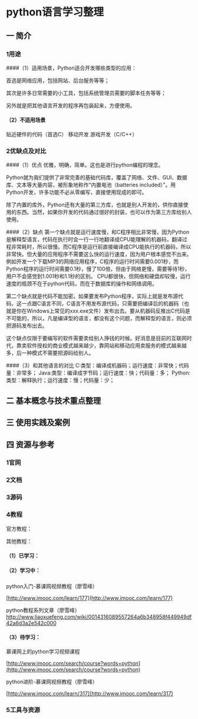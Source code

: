 # python语言学习整理

## 一 简介


### 1用途
####（1）适用场景，Python适合开发哪些类型的应用：

首选是网络应用，包括网站、后台服务等等；

其次是许多日常需要的小工具，包括系统管理员需要的脚本任务等等；

另外就是把其他语言开发的程序再包装起来，方便使用。

#### （2）不适用场景
贴近硬件的代码（首选C）
移动开发
游戏开发（C/C++）


### 2优缺点及对比

####（1）优点
优雅，明确，简单。这也是进行python编程的理念。

Python就为我们提供了非常完善的基础代码库，覆盖了网络、文件、GUI、数据库、文本等大量内容，被形象地称作“内置电池（batteries included）”。用Python开发，许多功能不必从零编写，直接使用现成的即可。

除了内置的库外，Python还有大量的第三方库，也就是别人开发的，供你直接使用的东西。当然，如果你开发的代码通过很好的封装，也可以作为第三方库给别人使用。

####（2）缺点
第一个缺点就是运行速度慢，和C程序相比非常慢，因为Python是解释型语言，代码在执行时会一行一行地翻译成CPU能理解的机器码，翻译过程非常耗时，所以很慢。而C程序是运行前直接编译成CPU能执行的机器码，所以非常快。但大量的应用程序不需要这么快的运行速度，因为用户根本感觉不出来。例如开发一个下载MP3的网络应用程序，C程序的运行时间需要0.001秒，而Python程序的运行时间需要0.1秒，慢了100倍，但由于网络更慢，需要等待1秒，用户不会感觉到1.001秒和1.1秒的区别。
CPU都很快，但网络和硬盘却较慢，运行速度的瓶颈不在于python代码，而在于数据库的操作和网络调用。

第二个缺点就是代码不能加密。如果要发布Python程序，实际上就是发布源代码，这一点跟C语言不同，C语言不用发布源代码，只需要把编译后的机器码（也就是你在Windows上常见的xxx.exe文件）发布出去。要从机器码反推出C代码是不可能的，所以，凡是编译型的语言，都没有这个问题，而解释型的语言，则必须把源码发布出去。

这个缺点仅限于要编写的软件需要卖给别人挣钱的时候。好消息是目前的互联网时代，靠卖软件授权的商业模式越来越少，靠网站和移动应用卖服务的模式越来越多，后一种模式不需要把源码给别人。

####（3）和其他语言的对比
C:类型：编译成机器码；运行速度：非常快；代码量：非常多；
Java:类型：编译成字节码；运行速度：快；代码量：多；
Python:类型：解释执行；运行速度：慢；代码量：少；

## 二 基本概念与技术重点整理

## 三 使用实践及案例

## 

## 四 资源与参考

### 1官网

### 2文档

### 3源码

### 

### 4教程

官方教程：

其他教程：

#### （1）已学习：

#### 

#### （2）学习中：

### 

python入门-慕课网视频教程（廖雪峰）

[http://www.imooc.com/learn/177](http://www.imooc.com/learn/177)


python教程系列文章（廖雪峰）
http://www.liaoxuefeng.com/wiki/0014316089557264a6b348958f449949df42a6d3a2e542c000

#### （3）待学习：

慕课网上的python学习视频课程

[http://www.imooc.com/search/course?words=python](http://www.imooc.com/search/course?words=python)

python进阶-慕课网视频教程（廖雪峰）

[http://www.imooc.com/learn/317](http://www.imooc.com/learn/317)

### 5工具与资源



